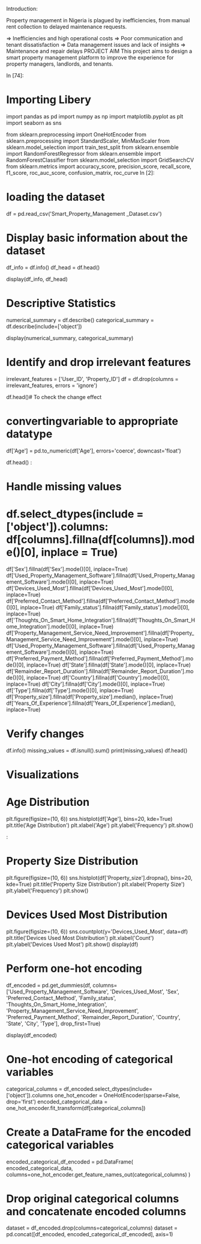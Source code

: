 Introduction:

Property management in Nigeria is plagued by inefficiencies, from manual rent collection to delayed maintenance requests.

=> Inefficiencies and high operational costs
=> Poor communication and tenant dissatisfaction
=> Data management issues and lack of insights
=> Maintenance and repair delays
PROJECT AIM
This project aims to design a smart property management platform to improve the experience for property managers, landlords, and tenants.

In [74]:
# Importing Libery

import pandas as pd
import numpy as np
import matplotlib.pyplot as plt
import seaborn as sns

from sklearn.preprocessing import OneHotEncoder
from sklearn.preprocessing import StandardScaler, MinMaxScaler
from sklearn.model_selection import train_test_split
from sklearn.ensemble import RandomForestRegressor
from sklearn.ensemble import RandomForestClassifier
from sklearn.model_selection import GridSearchCV
from sklearn.metrics import accuracy_score, precision_score, recall_score, f1_score, roc_auc_score, confusion_matrix, roc_curve
In [2]:
# loading the dataset
df = pd.read_csv('Smart_Property_Management _Dataset.csv')
# Display basic information about the dataset
df_info = df.info()
df_head = df.head()

display(df_info, df_head)
# Descriptive Statistics
numerical_summary = df.describe()
categorical_summary = df.describe(include=['object'])

display(numerical_summary, categorical_summary)
# Identify and drop irrelevant features
irrelevant_features = ['User_ID', 'Property_ID']
df = df.drop(columns = irrelevant_features, errors = 'ignore')

df.head()# To check the change effect
# convertingvariable to appropriate datatype
df['Age'] = pd.to_numeric(df['Age'], errors='coerce', downcast='float')


df.head()
:
# Handle missing values
# df.select_dtypes(include = ['object']).columns: df[columns].fillna(df[columns]).mode()[0], inplace = True)
df['Sex'].fillna(df['Sex'].mode()[0], inplace=True)
df['Used_Property_Management_Software'].fillna(df['Used_Property_Management_Software'].mode()[0], inplace=True)
df['Devices_Used_Most'].fillna(df['Devices_Used_Most'].mode()[0], inplace=True)
df['Preferred_Contact_Method'].fillna(df['Preferred_Contact_Method'].mode()[0], inplace=True)
df['Family_status'].fillna(df['Family_status'].mode()[0], inplace=True)
df['Thoughts_On_Smart_Home_Integration'].fillna(df['Thoughts_On_Smart_Home_Integration'].mode()[0], inplace=True)
df['Property_Management_Service_Need_Improvement'].fillna(df['Property_Management_Service_Need_Improvement'].mode()[0], inplace=True)
df['Used_Property_Management_Software'].fillna(df['Used_Property_Management_Software'].mode()[0], inplace=True)
df['Preferred_Payment_Method'].fillna(df['Preferred_Payment_Method'].mode()[0], inplace=True)
df['State'].fillna(df['State'].mode()[0], inplace=True)
df['Remainder_Report_Duration'].fillna(df['Remainder_Report_Duration'].mode()[0], inplace=True)
df['Country'].fillna(df['Country'].mode()[0], inplace=True)
df['City'].fillna(df['City'].mode()[0], inplace=True)
df['Type'].fillna(df['Type'].mode()[0], inplace=True)
df['Property_size'].fillna(df['Property_size'].median(), inplace=True)
df['Years_Of_Experience'].fillna(df['Years_Of_Experience'].median(), inplace=True)

# Verify changes
df.info()
missing_values = df.isnull().sum()
print(missing_values)
df.head()
# Visualizations
# Age Distribution
plt.figure(figsize=(10, 6))
sns.histplot(df['Age'], bins=20, kde=True)
plt.title('Age Distribution')
plt.xlabel('Age')
plt.ylabel('Frequency')
plt.show()

:
# Property Size Distribution
plt.figure(figsize=(10, 6))
sns.histplot(df['Property_size'].dropna(), bins=20, kde=True)
plt.title('Property Size Distribution')
plt.xlabel('Property Size')
plt.ylabel('Frequency')
plt.show()
# Devices Used Most Distribution
plt.figure(figsize=(10, 6))
sns.countplot(y='Devices_Used_Most', data=df)
plt.title('Devices Used Most Distribution')
plt.xlabel('Count')
plt.ylabel('Devices Used Most')
plt.show()
display(df)

# Perform one-hot encoding
df_encoded = pd.get_dummies(df, columns=['Used_Property_Management_Software', 'Devices_Used_Most', 'Sex', 'Preferred_Contact_Method', 
                                         'Family_status', 'Thoughts_On_Smart_Home_Integration',
                                        'Property_Management_Service_Need_Improvement', 'Preferred_Payment_Method', 'Remainder_Report_Duration',
                                        'Country', 'State', 'City', 'Type'], drop_first=True)

display(df_encoded)
# One-hot encoding of categorical variables
categorical_columns = df_encoded.select_dtypes(include=['object']).columns
one_hot_encoder = OneHotEncoder(sparse=False, drop='first')
encoded_categorical_data = one_hot_encoder.fit_transform(df[categorical_columns])

# Create a DataFrame for the encoded categorical variables
encoded_categorical_df_encoded = pd.DataFrame(
    encoded_categorical_data,
    columns=one_hot_encoder.get_feature_names_out(categorical_columns)
)


# Drop original categorical columns and concatenate encoded columns
dataset = df_encoded.drop(columns=categorical_columns)
dataset = pd.concat([df_encoded, encoded_categorical_df_encoded], axis=1)
